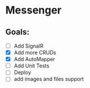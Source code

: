 # Messenger

## Goals:
- [ ] Add SignalR
- [x] Add more CRUDs
- [x] Add AutoMapper
- [ ] Add Unit Tests
- [ ] Deploy
- [ ] add images and files support

